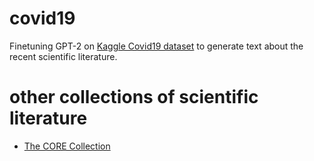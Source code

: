 # covid19

Finetuning GPT-2 on [Kaggle Covid19 dataset](https://www.kaggle.com/allen-institute-for-ai/CORD-19-research-challenge) to generate text about the recent scientific literature. 

# other collections of scientific literature

- [The CORE Collection](https://core.ac.uk/services/#access-to-raw-data)
